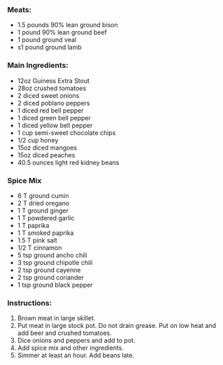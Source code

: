 ### Meats:
- 1.5 pounds 90% lean ground bison
- 1 pound 90% lean ground beef
- 1 pound ground veal
- s1 pound ground lamb

### Main Ingredients:
- 12oz Guiness Extra Stout
- 28oz crushed tomatoes
- 2 diced sweet onions
- 2 diced poblano peppers
- 1 diced red bell pepper
- 1 diced green bell pepper
- 1 diced yellow bell pepper
- 1 cup semi-sweet chocolate chips
- 1/2 cup honey
- 15oz diced mangoes
- 15oz diced peaches
- 40.5 ounces light red kidney beans

### Spice Mix
- 6 T ground cumin
- 2 T dried oregano
- 1 T ground ginger
- 1 T powdered garlic
- 1 T paprika
- 1 T smoked paprika
- 1.5 T pink salt
- 1/2 T cinnamon
- 5 tsp ground ancho chili
- 3 tsp ground chipotle chili
- 2 tsp ground cayenne
- 2 tsp ground coriander
- 1 tsp ground black pepper

### Instructions:
1. Brown meat in large skillet.
2. Put meat in large stock pot. Do not drain grease. Put on low heat and add beer and crushed tomatoes.
3. Dice onions and peppers and add to pot.
4. Add spice mix and other ingredients.
5. Simmer at least an hour. Add beans late.
